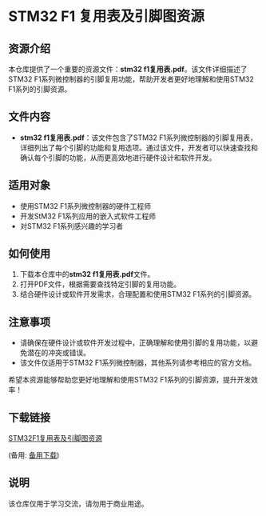# STM32 F1 复用表及引脚图资源

## 资源介绍

本仓库提供了一个重要的资源文件：**stm32 f1复用表.pdf**。该文件详细描述了STM32 F1系列微控制器的引脚复用功能，帮助开发者更好地理解和使用STM32 F1系列的引脚资源。

## 文件内容

- **stm32 f1复用表.pdf**：该文件包含了STM32 F1系列微控制器的引脚复用表，详细列出了每个引脚的功能和复用选项。通过该文件，开发者可以快速查找和确认每个引脚的功能，从而更高效地进行硬件设计和软件开发。

## 适用对象

- 使用STM32 F1系列微控制器的硬件工程师
- 开发StM32 F1系列应用的嵌入式软件工程师
- 对STM32 F1系列感兴趣的学习者

## 如何使用

1. 下载本仓库中的**stm32 f1复用表.pdf**文件。
2. 打开PDF文件，根据需要查找特定引脚的复用功能。
3. 结合硬件设计或软件开发需求，合理配置和使用STM32 F1系列的引脚资源。

## 注意事项

- 请确保在硬件设计或软件开发过程中，正确理解和使用引脚的复用功能，以避免潜在的冲突或错误。
- 该文件仅适用于STM32 F1系列微控制器，其他系列请参考相应的官方文档。

希望本资源能够帮助您更好地理解和使用STM32 F1系列的引脚资源，提升开发效率！

## 下载链接
[STM32F1复用表及引脚图资源](https://pan.quark.cn/s/66399fa484e4) 

(备用: [备用下载](https://pan.baidu.com/s/18xkU0qw4Vne0yt-YyeYeVg?pwd=1234))

## 说明

该仓库仅用于学习交流，请勿用于商业用途。
